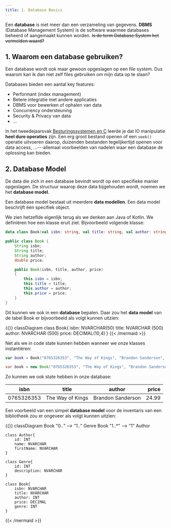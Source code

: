 ```yaml
---
title: 1. Database Basics
---
```


Een **database** is niet meer dan een verzameling van gegevens. 
**DBMS** (Database Management System) is de software waarmee databases beheerd of aangemaakt kunnen worden.
~~Is de term Database System het vermelden waard?~~

## 1. Waarom een database gebruiken?

Een database wordt ook maar gewoon opgeslagen op een file system. Dus waarom kan ik dan niet zelf files gebruiken om mijn data op te slaan?

Databases bieden een aantal key features:

- Performant (index management)
- Betere integratie met andere applicaties
- DBMS voor bewerken of ophalen van data
- Concurrency ondersteuning
- Security & Privacy van data
- ...

In het tweedejaarsvak [Besturingssystemen en C](https://kuleuven-diepenbeek.github.io/osc-course/) leerde je dat IO manipulatie **heel dure operaties** zijn. Een erg groot bestand openen of een `seek()` operatie uitvoeren daarop, duizenden bestanden tegelijkertijd openen voor data access, ...---allemaal voorbeelden van nadelen waar een database de oplossing kan bieden.

## 2. Database Model

De data die zich in een database bevindt wordt op een specifieke manier opgeslagen. De structuur waarop deze data bijgehouden wordt, noemen we het **database model**.

Een database model bestaat uit meerdere **data modellen**. Een data model beschrijft één specifiek object.

We zien hetzeflde eigenlijk terug als we denken aan Java of Kotlin. We definiëren hoe een klasse eruit ziet. Bijvoorbeeld volgende klasse:

<div class="devselect">

```kt
data class Book(val isbn: string, val title: string, val author: string, val price: double)
```

```java
public class Book {
    String isbn;
    String title;
    String author;
    double price;

    public Book(isbn, title, author, price) 
    {
        this.isbn = isbn;
        this.title = title;
        this.author = author;
        this.price = price;
    }
}
```

</div>

Dit kunnen we ook in een **database** bepalen. Daar zou het **data model** van de tabel Book er bijvoorbeeld als volgt kunnen uitzien:

{{<mermaid align="left">}}
classDiagram
    class Book{
        isbn: NVARCHAR(50)
        title: NVARCHAR (500)
        author: NVARCHAR (500)
        price: DECIMAL(10,4)
    }
{{< /mermaid >}}

Net als we in code state kunnen hebben wanneer we onze klasses instantiëren:

<div class="devselect">

```kt
var book = Book("0765326353", "The Way of Kings", "Brandon Sanderson", 24.99)
```

```java
var book = new Book("0765326353", "The Way of Kings", "Brandon Sanderson", 24.99);
```

</div>

Zo kunnen we ook state hebben in onze database:

| isbn        | title            | author            | price   |
| ----------- | ---------------- | ----------------- | -------:| 
| 0765326353  | The Way of Kings | Brandon Sanderson | 24.99 |

Een voorbeeld van een simpel **database model** voor de inventaris van een bibliotheek zou er ongeveer als volgt kunnen uitzien:

{{<mermaid align="left">}}
classDiagram
    Book "0..*" --> "1..*" Genre
    Book "1..*" --> "1" Author

    class Author{
        id: INT
        name: NVARCHAR
        firstName: NVARCHAR
    }

    class Genre{
        id: INT
        description: NVARCHAR
    }

    class Book{
        isbn: NVARCHAR
        title: NVARCHAR
        author: INT
        price: DECIMAL
        genre: INT
    }
{{< /mermaid >}}